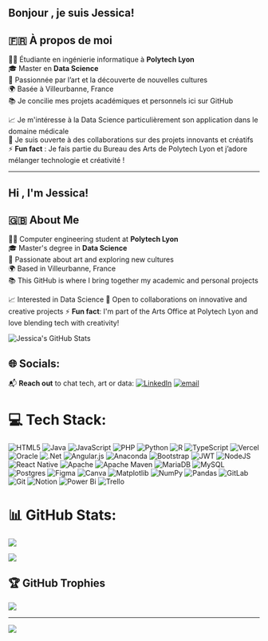## Bonjour , je suis Jessica!

## 🇫🇷 À propos de moi

👩‍💻 Étudiante en ingénierie informatique à **Polytech Lyon**  
🎓 Master en **Data Science**  
🎨 Passionnée par l’art et la découverte de nouvelles cultures  
🌍 Basée à Villeurbanne, France  
📚 Je concilie mes projets académiques et personnels ici sur GitHub

<!--🔧 **Actuellement en stage** en développement full-stack (React.js & Java)  -->
📈 Je m'intéresse à la Data Science particulièrement son application dans le domaine médicale  
🤝 Je suis ouverte à des collaborations sur des projets innovants et créatifs
⚡ **Fun fact** : Je fais partie du Bureau des Arts de Polytech Lyon et j’adore mélanger technologie et créativité !

---
## Hi , I'm Jessica!
## 🇬🇧 About Me

👩‍💻 Computer engineering student at **Polytech Lyon**  
🎓 Master's degree in **Data Science**  
🎨 Passionate about art and exploring new cultures  
🌍 Based in Villeurbanne, France  
📚 This GitHub is where I bring together my academic and personal projects

<!-- 🔧 **Currently interning** as a full-stack developer (React.js & Java)-->
📈 Interested in Data Science 
🤝 Open to collaborations on innovative and creative projects
⚡ **Fun fact**: I'm part of the Arts Office at Polytech Lyon and love blending tech with creativity!

![Jessica's GitHub Stats](https://github-readme-stats.vercel.app/api?username=JessicaNDIAYE&show_icons=true&theme=radical)


## 🌐 Socials: 
📬 **Reach out** to chat tech, art or data:
[![LinkedIn](https://img.shields.io/badge/LinkedIn-%230077B5.svg?logo=linkedin&logoColor=white)](https://www.linkedin.com/in/ndiaye-jessica-a451592b6)
[![email](https://img.shields.io/badge/Email-D14836?logo=gmail&logoColor=white)](mailto:ndiaye.jessica.info@gmail.com) 

# 💻 Tech Stack:
![HTML5](https://img.shields.io/badge/html5-%23E34F26.svg?style=for-the-badge&logo=html5&logoColor=white) ![Java](https://img.shields.io/badge/java-%23ED8B00.svg?style=for-the-badge&logo=openjdk&logoColor=white) ![JavaScript](https://img.shields.io/badge/javascript-%23323330.svg?style=for-the-badge&logo=javascript&logoColor=%23F7DF1E) ![PHP](https://img.shields.io/badge/php-%23777BB4.svg?style=for-the-badge&logo=php&logoColor=white) ![Python](https://img.shields.io/badge/python-3670A0?style=for-the-badge&logo=python&logoColor=ffdd54) ![R](https://img.shields.io/badge/r-%23276DC3.svg?style=for-the-badge&logo=r&logoColor=white) ![TypeScript](https://img.shields.io/badge/typescript-%23007ACC.svg?style=for-the-badge&logo=typescript&logoColor=white) ![Vercel](https://img.shields.io/badge/vercel-%23000000.svg?style=for-the-badge&logo=vercel&logoColor=white) ![Oracle](https://img.shields.io/badge/Oracle-F80000?style=for-the-badge&logo=oracle&logoColor=white) ![.Net](https://img.shields.io/badge/.NET-5C2D91?style=for-the-badge&logo=.net&logoColor=white) ![Angular.js](https://img.shields.io/badge/angular.js-%23E23237.svg?style=for-the-badge&logo=angularjs&logoColor=white) ![Anaconda](https://img.shields.io/badge/Anaconda-%2344A833.svg?style=for-the-badge&logo=anaconda&logoColor=white) ![Bootstrap](https://img.shields.io/badge/bootstrap-%238511FA.svg?style=for-the-badge&logo=bootstrap&logoColor=white) ![JWT](https://img.shields.io/badge/JWT-black?style=for-the-badge&logo=JSON%20web%20tokens) ![NodeJS](https://img.shields.io/badge/node.js-6DA55F?style=for-the-badge&logo=node.js&logoColor=white) ![React Native](https://img.shields.io/badge/react_native-%2320232a.svg?style=for-the-badge&logo=react&logoColor=%2361DAFB) ![Apache](https://img.shields.io/badge/apache-%23D42029.svg?style=for-the-badge&logo=apache&logoColor=white) ![Apache Maven](https://img.shields.io/badge/Apache%20Maven-C71A36?style=for-the-badge&logo=Apache%20Maven&logoColor=white) ![MariaDB](https://img.shields.io/badge/MariaDB-003545?style=for-the-badge&logo=mariadb&logoColor=white) ![MySQL](https://img.shields.io/badge/mysql-4479A1.svg?style=for-the-badge&logo=mysql&logoColor=white) ![Postgres](https://img.shields.io/badge/postgres-%23316192.svg?style=for-the-badge&logo=postgresql&logoColor=white) ![Figma](https://img.shields.io/badge/figma-%23F24E1E.svg?style=for-the-badge&logo=figma&logoColor=white) ![Canva](https://img.shields.io/badge/Canva-%2300C4CC.svg?style=for-the-badge&logo=Canva&logoColor=white) ![Matplotlib](https://img.shields.io/badge/Matplotlib-%23ffffff.svg?style=for-the-badge&logo=Matplotlib&logoColor=black) ![NumPy](https://img.shields.io/badge/numpy-%23013243.svg?style=for-the-badge&logo=numpy&logoColor=white) ![Pandas](https://img.shields.io/badge/pandas-%23150458.svg?style=for-the-badge&logo=pandas&logoColor=white) ![GitLab](https://img.shields.io/badge/gitlab-%23181717.svg?style=for-the-badge&logo=gitlab&logoColor=white) ![Git](https://img.shields.io/badge/git-%23F05033.svg?style=for-the-badge&logo=git&logoColor=white) ![Notion](https://img.shields.io/badge/Notion-%23000000.svg?style=for-the-badge&logo=notion&logoColor=white) ![Power Bi](https://img.shields.io/badge/power_bi-F2C811?style=for-the-badge&logo=powerbi&logoColor=black) ![Trello](https://img.shields.io/badge/Trello-%23026AA7.svg?style=for-the-badge&logo=Trello&logoColor=white)

# 📊 GitHub Stats:
![](https://github-readme-stats.vercel.app/api?username=JessicaNDIAYE&theme=dark&hide_border=false&include_all_commits=true&count_private=true)<br/>

![](https://github-readme-stats.vercel.app/api/top-langs/?username=JessicaNDIAYE&theme=dark&hide_border=false&include_all_commits=true&count_private=true&layout=compact)

## 🏆 GitHub Trophies
![](https://github-profile-trophy.vercel.app/?username=JessicaNDIAYE&theme=radical&no-frame=false&no-bg=true&margin-w=4)

---
[![](https://visitcount.itsvg.in/api?id=JessicaNDIAYE&icon=0&color=0)](https://visitcount.itsvg.in)





